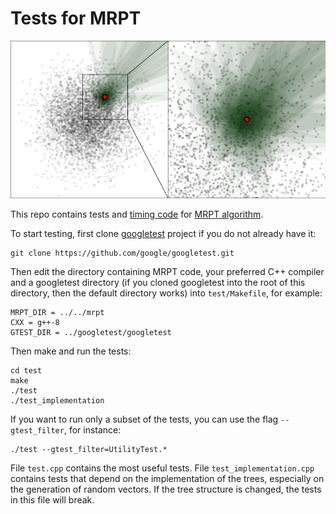 # Tests for MRPT

![Fifty shades of green](voting-candidates2.png)



This repo contains tests and [timing code](timing/README.md) for [MRPT algorithm](https://github.com/teemupitkanen/mrpt).

To start testing, first clone [googletest](https://github.com/google/googletest.git) project if you do not already have it:
```
git clone https://github.com/google/googletest.git
```
Then edit the directory containing MRPT code, your preferred C++ compiler and a googletest directory (if you cloned googletest into the root of this directory, then the default directory works) into `test/Makefile`, for example:
```
MRPT_DIR = ../../mrpt
CXX = g++-8
GTEST_DIR = ../googletest/googletest
```

Then make and run the tests:
```
cd test
make
./test
./test_implementation
```

If you want to run only a subset of the tests, you can use the flag `--gtest_filter`, for instance:
```
./test --gtest_filter=UtilityTest.*
```
File `test.cpp` contains the most useful tests. File `test_implementation.cpp` contains tests that depend on the implementation of the trees, especially on the generation of random vectors. If the tree structure is changed, the tests in this file will break.
